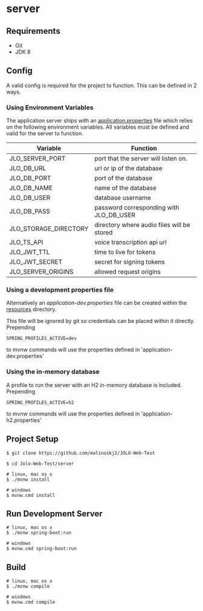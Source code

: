 # server

## Requirements
- Git 
- JDK 8

## Config
A valid config is required for the project to function. This can be defined in 2 ways.

### Using Environment Variables
The application server ships with an [application.properties](src/main/resources/application.properties) file which relies on the following environment variables.
All variables must be defined and valid for the server to function.

| Variable              | Function                                   | 
|-----------------------|--------------------------------------------|
| JLO_SERVER_PORT       | port that the server will listen on.       |
| JLO_DB_URL            | url or ip of the database                  | 
| JLO_DB_PORT           | port of the database                       |
| JLO_DB_NAME           | name of the database                       |
| JLO_DB_USER           | database username                          |
| JLO_DB_PASS           | password corresponding with JLO_DB_USER    |
| JLO_STORAGE_DIRECTORY | directory where audio files will be stored |
| JLO_TS_API            | voice transcription api url                |
| JLO_JWT_TTL           | time to live for tokens                    |
| JLO_JWT_SECRET        | secret for signing tokens                  | 
| JLO_SERVER_ORIGINS    | allowed request origins                    | 

### Using a development properties file
Alternatively an *application-dev.properties* file can be created within the [resources](src/main/resources) directory.

This file will be ignored by git so credentials can be placed within it directly. 
Prepending
```console
SPRING_PROFILES_ACTIVE=dev
``` 
to mvnw commands will use the properties defined in 'application-dev.properties' 

### Using the in-memory database
A profile to run the server with an H2 in-memory database is included.
Prepending
```console
SPRING_PROFILES_ACTIVE=h2
``` 
to mvnw commands will use the properties defined in 'application-h2.properties' 

## Project Setup
```console
$ git clone https://github.com/malinoskj2/JOLO-Web-Test

$ cd Jolo-Web-Test/server

# linux, mac os x
$ ./mvnw install

# windows
$ mvnw.cmd install
```

## Run Development Server
```console
# linux, mac os x
$ ./mvnw spring-boot:run

# windows
$ mvnw.cmd spring-boot:run
```

## Build
```console
# linux, mac os x
$ ./mvnw compile

# windows
$ mvnw.cmd compile
```
